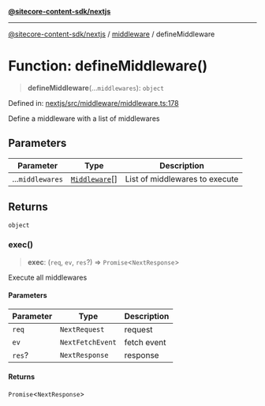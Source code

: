 [**@sitecore-content-sdk/nextjs**](../../README.md)

***

[@sitecore-content-sdk/nextjs](../../README.md) / [middleware](../README.md) / defineMiddleware

# Function: defineMiddleware()

> **defineMiddleware**(...`middlewares`): `object`

Defined in: [nextjs/src/middleware/middleware.ts:178](https://github.com/Sitecore/content-sdk/blob/7a8762cba8d2433002de71e21a5ba27c55dcfe57/packages/nextjs/src/middleware/middleware.ts#L178)

Define a middleware with a list of middlewares

## Parameters

| Parameter | Type | Description |
| ------ | ------ | ------ |
| ...`middlewares` | [`Middleware`](../classes/Middleware.md)[] | List of middlewares to execute |

## Returns

`object`

### exec()

> **exec**: (`req`, `ev`, `res`?) => `Promise`\<`NextResponse`\>

Execute all middlewares

#### Parameters

| Parameter | Type | Description |
| ------ | ------ | ------ |
| `req` | `NextRequest` | request |
| `ev` | `NextFetchEvent` | fetch event |
| `res`? | `NextResponse` | response |

#### Returns

`Promise`\<`NextResponse`\>
